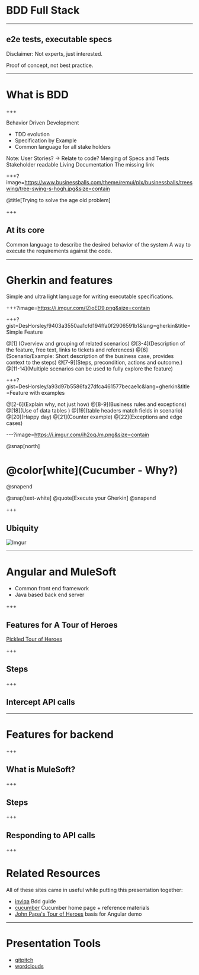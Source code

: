 # BDD Full Stack
---

## e2e tests, executable specs

Disclaimer: Not experts, just interested.

Proof of concept, not best practice.

---

# What is BDD

+++

Behavior Driven Development
* TDD evolution
* Specification by Example
* Common language for all stake holders

Note:
User Stories?  <!-- Who use them, who keeps them up to date, are they in sync with the code? -->
  -> Relate to code? <!-- Do they enforce the code? -->
Merging of Specs and Tests
Stakeholder readable
Living Documentation
The missing link

+++?image=https://www.businessballs.com/theme/remui/pix/businessballs/treeswing/tree-swing-s-hogh.jpg&size=contain

@title[Trying to solve the age old problem]

+++

## At its core

Common language to describe the desired behavior of the system
A way to execute the requirements against the code.

---

# Gherkin and features

Simple and ultra light language for writing executable specifications.

+++?image=https://i.imgur.com/IZioED9.png&size=contain

+++?gist=DesHorsley/9403a3550aa1cfd194ffa0f2906591b1&lang=gherkin&title=Simple Feature

@[1] (Overview and grouping of related scenarios)
@[3-4](Description of the feature, free text, links to tickets and references)
@[6](Scenario/Example: Short description of the business case, provides context to the steps)
@[7-9](Steps, precondition, actions and outcome.)
@[11-14](Multiple scenarios can be used to fully explore the feature)

+++?gist=DesHorsley/a93d97b5586fa27dfca461577becae1c&lang=gherkin&title=Feature with examples

@[2-6](Explain why, not just how)
@[8-9](Business rules and exceptions)
@[18](Use of data tables )
@[19](table headers match fields in scenario)
@[20](Happy day)
@[21](Counter example)
@[22](Exceptions and edge cases)

---?image=https://i.imgur.com/ih2oqJm.png&size=contain

@snap[north]
# @color[white](Cucumber - Why?)
@snapend

@snap[text-white]
@quote[Execute your Gherkin]
@snapend


+++

## Ubiquity 

![Imgur](https://i.imgur.com/d70rp1a.png)

---

# Angular and MuleSoft

* Common front end framework
* Java based back end server

+++

## Features for A Tour of Heroes

[Pickled Tour of Heroes](https://github.com/DesHorsley/angular-tour-of-heroes)

+++

## Steps

+++

## Intercept API calls

---

# Features for backend

+++

## What is MuleSoft?

<!--Picture of Max the mule or the mule logo? -->

+++

## Steps

+++

## Responding to API calls

+++

# Related Resources

All of these sites came in useful while putting this presentation together:
* [inviqa](https://inviqa.com/blog/bdd-guide) Bdd guide
* [cucumber](https://cucumber.io) Cucumber home page + reference materials
* [John Papa's Tour of Heroes](https://github.com/johnpapa/angular-tour-of-heroes) basis for Angular demo

---

# Presentation Tools
* [gitpitch](https://gitpitch.com)
* [wordclouds](https://www.wordclouds.com/)
